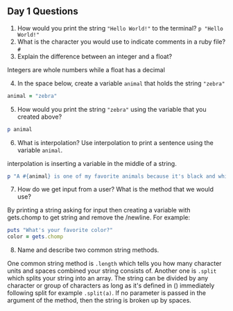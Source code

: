 ## Day 1 Questions

1. How would you print the string `"Hello World!"` to the terminal?
`p "Hello World!"`
2. What is the character you would use to indicate comments in a ruby file?
`#`
3. Explain the difference between an integer and a float?

Integers are whole numbers while a float has a decimal

4. In the space below, create a variable `animal` that holds the string `"zebra"`
```ruby
animal = "zebra"
```
5. How would you print the string `"zebra"` using the variable that you created above?
```ruby
p animal
```
6. What is interpolation? Use interpolation to print a sentence using the variable `animal`.

interpolation is inserting a variable in the middle of a string.
```ruby
p "A #{animal} is one of my favorite animals because it's black and white and matches with everything!"
```
7. How do we get input from a user? What is the method that we would use?

By printing a string asking for input then creating a variable with gets.chomp to get string and remove the /newline. For example:
```ruby
puts "What's your favorite color?"
color = gets.chomp
```
8. Name and describe two common string methods.

One common string method is `.length` which tells you how many character units and spaces combined your string consists of. Another one is `.split` which splits your string into an array. The string can be divided by any character or group of characters as long as it's defined in () immediately following split for example `.split(a)`. If no parameter is passed in the argument of the method, then the string is broken up by spaces.
